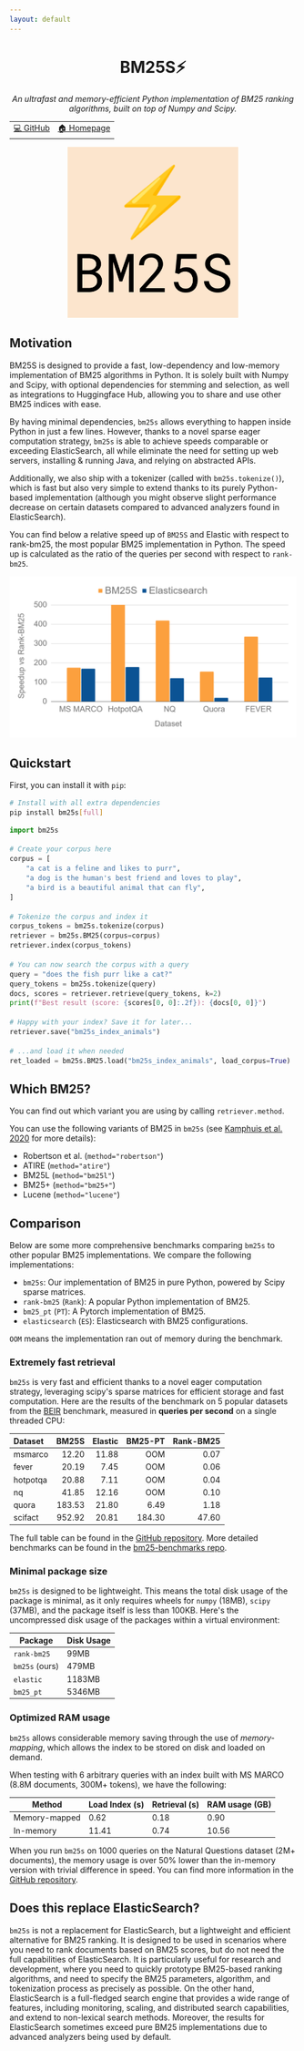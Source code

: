 ```yaml
---
layout: default
---
```


<div align="center">

<h1>BM25S⚡</h1>

<i>An ultrafast and memory-efficient Python implementation of BM25 ranking algorithms, built on top of Numpy and Scipy.</i>

<table>
      <tr>
            <td>
                  <a href="https://github.com/xhluca/bm25s">💻 GitHub</a>
            </td>
            <td>
                  <a href="https://bm25s.github.io">🏠 Homepage</a>
            </td>
      </tr>
</table>


<img src="assets/bm25s_logo.png" style="width: 300px;" />


</div>

## Motivation

BM25S is designed to provide a fast, low-dependency and low-memory implementation of BM25 algorithms in Python. It is solely built with Numpy and Scipy, with optional dependencies for stemming and selection, as well as integrations to Huggingface Hub, allowing you to share and use other BM25 indices with ease.

By having minimal dependencies, `bm25s` allows everything to happen inside Python in just a few lines. However, thanks to a novel sparse eager computation strategy, `bm25s` is able to achieve speeds comparable or exceeding ElasticSearch, all while eliminate the need for setting up web servers, installing & running Java, and relying on abstracted APIs. 

Additionally, we also ship with a tokenizer (called with `bm25s.tokenize()`), which is fast but also very simple to extend thanks to its purely Python-based implementation (although you might observe slight performance decrease on certain datasets compared to advanced analyzers found in ElasticSearch).

You can find below a relative speed up of `BM25S` and Elastic with respect to rank-bm25, the most popular BM25 implementation in Python. The speed up is calculated as the ratio of the queries per second with respect to `rank-bm25`.

![comparison image](assets/comparison.png)

## Quickstart

First, you can install it with `pip`:
```bash
# Install with all extra dependencies
pip install bm25s[full]
```

```python
import bm25s

# Create your corpus here
corpus = [
    "a cat is a feline and likes to purr",
    "a dog is the human's best friend and loves to play",
    "a bird is a beautiful animal that can fly",
]

# Tokenize the corpus and index it
corpus_tokens = bm25s.tokenize(corpus)
retriever = bm25s.BM25(corpus=corpus)
retriever.index(corpus_tokens)

# You can now search the corpus with a query
query = "does the fish purr like a cat?"
query_tokens = bm25s.tokenize(query)
docs, scores = retriever.retrieve(query_tokens, k=2)
print(f"Best result (score: {scores[0, 0]:.2f}): {docs[0, 0]}")

# Happy with your index? Save it for later...
retriever.save("bm25s_index_animals")

# ...and load it when needed
ret_loaded = bm25s.BM25.load("bm25s_index_animals", load_corpus=True)
```

## Which BM25?

You can find out which variant you are using by calling `retriever.method`. 

You can use the following variants of BM25 in `bm25s` (see [Kamphuis et al. 2020](https://link.springer.com/chapter/10.1007/978-3-030-45442-5_4) for more details):

* Robertson et al. (`method="robertson"`)
* ATIRE (`method="atire"`)
* BM25L (`method="bm25l"`)
* BM25+ (`method="bm25+"`)
* Lucene (`method="lucene"`)

## Comparison

Below are some more comprehensive benchmarks comparing `bm25s` to other popular BM25 implementations. We compare the following implementations:
* `bm25s`: Our implementation of BM25 in pure Python, powered by Scipy sparse matrices.
* `rank-bm25` (`Rank`): A popular Python implementation of BM25.
* `bm25_pt` (`PT`): A Pytorch implementation of BM25.
* `elasticsearch` (`ES`): Elasticsearch with BM25 configurations.

`OOM` means the implementation ran out of memory during the benchmark.

### Extremely fast retrieval

`bm25s` is very fast and efficient thanks to a novel eager computation strategy, leveraging scipy's sparse matrices for efficient storage and fast computation. Here are the results of the benchmark on 5 popular datasets from the [BEIR](https://github.com/beir-cellar/beir) benchmark, measured in **queries per second** on a single threaded CPU:

| Dataset          |   BM25S | Elastic | BM25-PT | Rank-BM25 |
| :--------------- | ------: | ------: | ------: | --------: |
| msmarco          |   12.20 |   11.88 |     OOM |      0.07 |
| fever            |  20.19 | 7.45 | OOM | 0.06 |
| hotpotqa         |   20.88 |    7.11 |     OOM |      0.04 |
| nq               |   41.85 |   12.16 |     OOM |      0.10 |
| quora            |  183.53 |   21.80 |    6.49 |      1.18 |
| scifact          |  952.92 |   20.81 |  184.30 |     47.60 |


The full table can be found in the [GitHub repository](https://github.com/xhluca/bm25s). More detailed benchmarks can be found in the [bm25-benchmarks repo](https://github.com/xhluca/bm25-benchmarks).

### Minimal package size

`bm25s` is designed to be lightweight. This means the total disk usage of the package is minimal, as it only requires wheels for `numpy` (18MB), `scipy` (37MB), and the package itself is less than 100KB. Here's the uncompressed disk usage of the packages within a virtual environment:

| Package           | Disk Usage |
| ----------------- | ---------- |
| `rank-bm25`       | 99MB       |
| `bm25s` (ours)    | 479MB      |
| `elastic`         | 1183MB     |
| `bm25_pt`         | 5346MB     |

### Optimized RAM usage

`bm25s` allows considerable memory saving through the use of *memory-mapping*, which allows the index to be stored on disk and loaded on demand. 

When testing with 6 arbitrary queries with an index built with MS MARCO (8.8M documents, 300M+ tokens), we have the following:

| Method | Load Index (s) | Retrieval (s) | RAM usage (GB) |
| ------ | ----------------- | ------------- | -------------- |
| Memory-mapped | 0.62 | 0.18 | 0.90 |
| In-memory | 11.41 | 0.74 | 10.56 |

When you run `bm25s` on 1000 queries on the Natural Questions dataset (2M+ documents), the memory usage is over 50% lower than the in-memory version with trivial difference in speed. You can find more information in the [GitHub repository](https://github.com/xhluca/bm25s).

## Does this replace ElasticSearch?

`bm25s` is not a replacement for ElasticSearch, but a lightweight and efficient alternative for BM25 ranking. It is designed to be used in scenarios where you need to rank documents based on BM25 scores, but do not need the full capabilities of ElasticSearch. It is particularly useful for research and development, where you need to quickly prototype BM25-based ranking algorithms, and need to specify the BM25 parameters, algorithm, and tokenization process as precisely as possible. On the other hand, ElasticSearch is a full-fledged search engine that provides a wide range of features, including monitoring, scaling, and distributed search capabilities, and extend to non-lexical search methods. Moreover, the results for ElasticSearch sometimes exceed pure BM25 implementations due to advanced analyzers being used by default.
